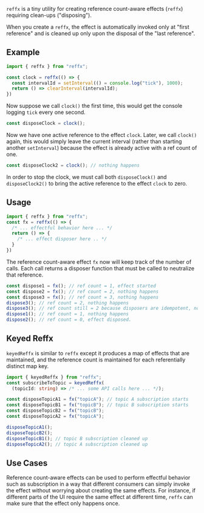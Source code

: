 `reffx` is a tiny utility for creating reference count-aware effects (`reffx`)
requiring clean-ups ("disposing").

When you create a `reffx`, the effect is automatically invoked only at "first
reference" and is cleaned up only upon the disposal of the "last reference".

## Example

```ts
import { reffx } from "reffx";

const clock = reffx(() => {
  const intervalId = setInterval(() = console.log("tick"), 1000);
  return () => clearInterval(intervalId);
})
```

Now suppose we call `clock()` the first time, this would get the console logging
`tick` every one second.

```ts
const disposeClock = clock();
```

Now we have one active reference to the effect `clock`. Later, we call `clock()`
again, this would simply leave the current interval (rather than starting
another `setInterval`) because the effect is already active with a ref count of
one.

```ts
const disposeClock2 = clock(); // nothing happens
```

In order to stop the clock, we must call both `disposeClock()` and
`disposeClock2()` to bring the active reference to the effect `clock` to zero.

## Usage

```ts
import { reffx } from "reffx";
const fx = reffx(() => {
  /* ... effectful behavior here ... */
  return () => {
    /* ... effect disposer here .. */
  }
})
```

The reference count-aware effect `fx` now will keep track of the number of
calls. Each call returns a disposer function that must be called to neutralize
that reference.

```ts
const dispose1 = fx(); // ref count = 1, effect started
const dispose2 = fx(); // ref count = 2, nothing happens
const dispose3 = fx(); // ref count = 3, nothing happens
dispose3(); // ref count = 2, nothing happens
dispose3(); // ref count still = 2 because disposers are idempotent, nothing happens
dispose1(); // ref count = 1, nothing happens
dispose2(); // ref count = 0, effect disposed.
```

## Keyed Reffx

`keyedReffx` is similar to `reffx` except it produces a map of effects that are
maintained, and the reference count is maintained for each referentially distinct
map key.

```ts
import { keyedReffx } from "reffx";
const subscribeToTopic = keyedReffx(
  (topicId: string) => /* ... some API calls here ... */);

const disposeTopicA1 = fx("topicA"); // topic A subscription starts
const disposeTopicB1 = fx("topicB"); // topic B subscription starts
const disposeTopicB2 = fx("topicB");
const disposeTopicA2 = fx("topicA");

disposeTopicA1();
disposeTopicB2();
disposeTopicB1(); // topic B subscription cleaned up
disposeTopicA2(); // topic A subscription cleaned up
```

## Use Cases

Reference count-aware effects can be used to perform effectful behavior such as
subscription in a way that different consumers can simply invoke the effect without
worrying about creating the same effects. For instance, if different parts of the
UI require the same effect at different time, `reffx` can make sure that the
effect only happens once.
